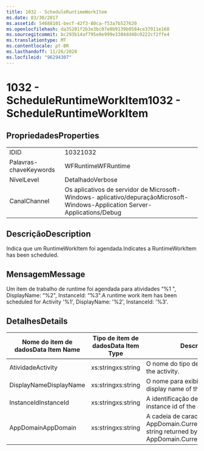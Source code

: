 ```yaml
---
title: 1032 - ScheduleRuntimeWorkItem
ms.date: 03/30/2017
ms.assetid: 54688101-becf-42f3-80ca-f53a7b527620
ms.openlocfilehash: da35201f2b3e3bc07e0b9139b0584ce37011e168
ms.sourcegitcommit: bc293b14af795e0e999e3304dd40c0222cf2ffe4
ms.translationtype: MT
ms.contentlocale: pt-BR
ms.lasthandoff: 11/26/2020
ms.locfileid: "96294307"
---
```

# <a name="1032---scheduleruntimeworkitem"></a><span data-ttu-id="e0d27-102">1032 - ScheduleRuntimeWorkItem</span><span class="sxs-lookup"><span data-stu-id="e0d27-102">1032 - ScheduleRuntimeWorkItem</span></span>

## <a name="properties"></a><span data-ttu-id="e0d27-103">Propriedades</span><span class="sxs-lookup"><span data-stu-id="e0d27-103">Properties</span></span>  
  
|||  
|-|-|  
|<span data-ttu-id="e0d27-104">ID</span><span class="sxs-lookup"><span data-stu-id="e0d27-104">ID</span></span>|<span data-ttu-id="e0d27-105">1032</span><span class="sxs-lookup"><span data-stu-id="e0d27-105">1032</span></span>|  
|<span data-ttu-id="e0d27-106">Palavras-chave</span><span class="sxs-lookup"><span data-stu-id="e0d27-106">Keywords</span></span>|<span data-ttu-id="e0d27-107">WFRuntime</span><span class="sxs-lookup"><span data-stu-id="e0d27-107">WFRuntime</span></span>|  
|<span data-ttu-id="e0d27-108">Nível</span><span class="sxs-lookup"><span data-stu-id="e0d27-108">Level</span></span>|<span data-ttu-id="e0d27-109">Detalhado</span><span class="sxs-lookup"><span data-stu-id="e0d27-109">Verbose</span></span>|  
|<span data-ttu-id="e0d27-110">Canal</span><span class="sxs-lookup"><span data-stu-id="e0d27-110">Channel</span></span>|<span data-ttu-id="e0d27-111">Os aplicativos de servidor de Microsoft-Windows- aplicativo/depuração</span><span class="sxs-lookup"><span data-stu-id="e0d27-111">Microsoft-Windows-Application Server-Applications/Debug</span></span>|  
  
## <a name="description"></a><span data-ttu-id="e0d27-112">Descrição</span><span class="sxs-lookup"><span data-stu-id="e0d27-112">Description</span></span>  

 <span data-ttu-id="e0d27-113">Indica que um RuntimeWorkItem foi agendada.</span><span class="sxs-lookup"><span data-stu-id="e0d27-113">Indicates a RuntimeWorkItem has been scheduled.</span></span>  
  
## <a name="message"></a><span data-ttu-id="e0d27-114">Mensagem</span><span class="sxs-lookup"><span data-stu-id="e0d27-114">Message</span></span>  

 <span data-ttu-id="e0d27-115">Um item de trabalho de runtime foi agendada para atividades “%1 ", DisplayName: “%2", InstanceId: “%3".</span><span class="sxs-lookup"><span data-stu-id="e0d27-115">A runtime work item has been scheduled for Activity '%1', DisplayName: '%2', InstanceId: '%3'.</span></span>  
  
## <a name="details"></a><span data-ttu-id="e0d27-116">Detalhes</span><span class="sxs-lookup"><span data-stu-id="e0d27-116">Details</span></span>  
  
|<span data-ttu-id="e0d27-117">Nome do item de dados</span><span class="sxs-lookup"><span data-stu-id="e0d27-117">Data Item Name</span></span>|<span data-ttu-id="e0d27-118">Tipo de item de dados</span><span class="sxs-lookup"><span data-stu-id="e0d27-118">Data Item Type</span></span>|<span data-ttu-id="e0d27-119">Descrição</span><span class="sxs-lookup"><span data-stu-id="e0d27-119">Description</span></span>|  
|--------------------|--------------------|-----------------|  
|<span data-ttu-id="e0d27-120">Atividade</span><span class="sxs-lookup"><span data-stu-id="e0d27-120">Activity</span></span>|<span data-ttu-id="e0d27-121">xs:string</span><span class="sxs-lookup"><span data-stu-id="e0d27-121">xs:string</span></span>|<span data-ttu-id="e0d27-122">O nome do tipo de atividade.</span><span class="sxs-lookup"><span data-stu-id="e0d27-122">The type name of the activity.</span></span>|  
|<span data-ttu-id="e0d27-123">DisplayName</span><span class="sxs-lookup"><span data-stu-id="e0d27-123">DisplayName</span></span>|<span data-ttu-id="e0d27-124">xs:string</span><span class="sxs-lookup"><span data-stu-id="e0d27-124">xs:string</span></span>|<span data-ttu-id="e0d27-125">O nome para exibição de atividade.</span><span class="sxs-lookup"><span data-stu-id="e0d27-125">The display name of the activity.</span></span>|  
|<span data-ttu-id="e0d27-126">InstanceId</span><span class="sxs-lookup"><span data-stu-id="e0d27-126">InstanceId</span></span>|<span data-ttu-id="e0d27-127">xs:string</span><span class="sxs-lookup"><span data-stu-id="e0d27-127">xs:string</span></span>|<span data-ttu-id="e0d27-128">A identificação de instância de atividade.</span><span class="sxs-lookup"><span data-stu-id="e0d27-128">The instance id of the activity.</span></span>|  
|<span data-ttu-id="e0d27-129">AppDomain</span><span class="sxs-lookup"><span data-stu-id="e0d27-129">AppDomain</span></span>|<span data-ttu-id="e0d27-130">xs:string</span><span class="sxs-lookup"><span data-stu-id="e0d27-130">xs:string</span></span>|<span data-ttu-id="e0d27-131">A cadeia de caracteres retornada por AppDomain.CurrentDomain.FriendlyName.</span><span class="sxs-lookup"><span data-stu-id="e0d27-131">The string returned by AppDomain.CurrentDomain.FriendlyName.</span></span>|
